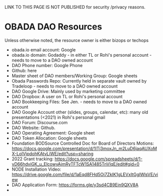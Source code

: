 <!------
title: Resources
permalink: /documents/resources
has_toc: false
--->

LINK TO THIS PAGE IS NOT PUBLISHED for security /privacy reasons.


# OBADA DAO Resources

Unless otherwise noted, the resource owner is either bizops or techops

* obada.io email account: Google
* obada.io domain: Godaddy - in either TL or Rohi's personal account - needs to move to a DAO owned account
* DAO Phone number:  Google Phone
* Github: here
* Master sheet of DAO members/Working Group:  Google sheets
* Obada Passwords Repo:  Currently held in separate vault owned by Tradeloop - needs to move to a DAO owned account
* DAO Google Drive: Mainly used by marketing committee 
* DAO Dropbox:  A user on TL or Rohi's personal account
* DAO Bookkeeping Files: See Jen.   - needs to move to a DAO owned account 
* DAO Google Account other (slides, groups, calendar, etc):   many old presentations (<2021) in Rohi's personal gmail
* DAO Forum: Discourse.com
* DAO Website: Github.
* DAO Operating Agreement: Google sheet 
* DAO Token Allocation: Google sheets
* Foundation BODSource Controlled Doc for Board of Directors Motions: https://docs.google.com/presentation/d/1lTj3moxJn_m2LuD6jaqAUXoMX-LoIVjpdohKAtvLiWE/edit?usp=sharing
* 2022 Grant tracking:	https://docs.google.com/spreadsheets/d/1-vD66hdviGK_u_ElcowyAjmRyTFTcW1SA1485TnVIqE/edit#gid=0
* NODE Installation Video:	https://drive.google.com/file/d/1aEqd8FHd5Oi7ZkIK1gLEVxItGglWlsVE/view
* DAO Application Form: https://forms.gle/y3sd4CB9Ein9QXV8A 
*
